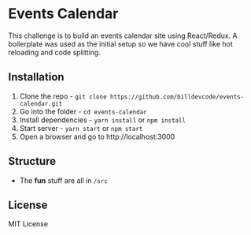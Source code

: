 # Events Calendar

This challenge is to build an events calendar site using React/Redux. A boilerplate was used as the initial setup so we have cool stuff like hot reloading and code splitting.

## Installation

1. Clone the repo - `git clone https://github.com/billdevcode/events-calendar.git`
2. Go into the folder - `cd events-calendar`
3. Install dependencies - `yarn install` or `npm install`
4. Start server - `yarn start` or `npm start`
5. Open a browser and go to http://localhost:3000

## Structure

- The **fun** stuff are all in `/src`

## License

MIT License
